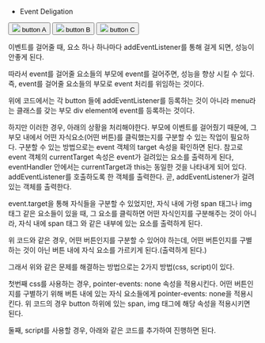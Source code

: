 * Event Deligation

  <!DOCTYPE html>
<html>
<head>
    
</head>
<body>
    <div class="menu">
        <button class="menu-btn" data-value="1">
            <img class="icon" src="/src/assets/aImage.png" >
            <span class="btn-label">button A</span>
        </button>
        <button class="menu-btn" data-value="2">
            <img class="icon" src="/src/assets/bIage.png" >
            <span class="btn-label">button B</span>
        </button>
        <button class="menu-btn" data-value="3">
            <img class="icon" src="/src/assets/cImage.png" >
            <span class="btn-label">button C</span>
        </button>
    </div>    
</body>
</html>


이벤트를 걸어줄 때, 요소 하나 하나마다 addEventListener를 통해 걸게 되면, 성능이 안좋게 된다.

따라서 event를 걸어줄 요소들의 부모에 event를 걸어주면, 성능을 향상 시킬 수 있다. 즉, event를 걸어줄 요소들의 부모로 event 처리를 위임하는 것이다.

위에 코드에서는 각 button 들에 addEventListener를 등록하는 것이 아니라 menu라는 클래스를 갖는 부모 div element에 event를 등록하는 것이다.

하지만 이러한 경우, 아래의 상황을 처리해야한다.
부모에 이벤트를 걸어줬기 때문에, 그 부모 내에서 어떤 자식요소(어떤 버튼)를 클릭했는지를 구분할 수 있는 작업이 필요하다. 구분할 수 있는 방법으로는 event 객체의 target 속성을 확인하면 된다. 참고로 event 객체의 currentTarget 속성은 event가 걸려있는 요소를 출력하게 된다, eventHandler 안에서는 currentTarget과 this는 동일한 것을 나타내게 되어 있다. addEventListener를 호출하도록 한 객체를 출력한다. 곧, addEventListener가 걸려있는 객체를 출력한다.

event.target을 통해 자식들을 구분할 수 있었지만, 자식 내에 가령 span 태그나 img 태그 같은 요소들이 있을 때, 그 요소를 클릭하면 어떤 자식인지를 구분해주는 것이 아니라, 자식 내에 span 태그 와 같은 내부에 있는 요소를 출력하게 된다.

위 코드와 같은 경우, 어떤 버튼인지를 구분할 수 있어야 하는데, 어떤 버튼인지를 구별하는 것이 아닌 버튼 내에 자식 요소를 가르키게 된다.(출력하게 된다.) 

 

그래서 위와 같은 문제를 해결하는 방법으로는 2가지 방법(css, script)이 있다.

 

첫번째 css를 사용하는 경우, pointer-events: none 속성을 적용시킨다. 어떤 버튼인지를 구별하기 위해 버튼 내에 있는 자식 요소들에게 pointer-events: none을 적용시킨다. 위 코드의 경우 button 하위에 있는 span, img 태그에 해당 속성을 적용시키면 된다.

둘째, script를 사용할 경우, 아래와 같은 코드를 추가하여 진행하면 된다.
	<script>
        const menu = document.querySelector(".menu");
        function clickHandler(event) {
            let elem = event.target;
            while(!elem.classList.contains("menu-btn")) {
                elem = elem.parentNode;

                // menu-btn 바깥 영역이면서, menu 클래스 내부 영역을 클릭했을 경우
                // undefined의 classList를 접근하는 에러를 막기 위해
                if (elem.nodeName === 'BODY') {
                    elem = null;
                    return ;
                }
            }
        }
    </script>​
 

cf) 위 코드에서 element에 custom tag로 data-value를 넣어줬다. 'data-'로 시작하는 커스텀 태그를 넣어줬을 경우, 해당 element의 dataset 속성에 value라는 값이 저장된다. 따라서 e.target.dataset.value로 접근하면 각 버튼의 data-value 값을 접근할 수 있다.

 

이렇게 css와 script로 문제를 처리할 수 있을 경우, 보통 css로 깔끔하게 처리하면 되지만, css로 처리할 경우, pointer-events: none 속성을 적용한 하위 내 모든 자식영역에서는 clickEvent가 발생하지 않는 점을 유의해야 한다고 한다.

 

script로 처리할 경우, 좋은 점으로는 동적으로 element가 생성되는 상황에 이벤트 리스너를 따로 추가적으로 구현하지 않아도 된다는 점이다. 

* console.log와 console.dir

  [console.log]

    - 요소를 HTML과 같은 트리 구조로 출력

    - DOM 요소에 대해 특별한 처리를 제공

  [console.dir]

    - 요소를 JSON과 같은 트리 구조로 출력

    - Dom 요소에 대한 특별한 처리를 제공하지 않는다.

<br/>
* JSON(JavaScript Object Notation)

  - 데이터를 표시하는 포맷

  - 자바스크립트로부터 파생되어 js 구문의 형식을 따르지만, 독립적인 데이터형 포맷이다, 따라서 c, c++, java, python 등 다양한 pl에서 활용가능

  - key: value 형식으로 포맷이 정해져 있으며, 주로 비동기 브라우저/서버통신을 위해 사용된다.

  - JSON.parse(): JSON 포맷으로 되어 있는 문자열을 JSON 객체로 변환시킨다. JSON.parse(문자열) 

  cf) JSON.parse() return 값은 Object / 이로 인해 JSON.parse()의 결과는 늘 객체형태라고 생각했는데, JSON.parse(JSON.stringify([a, b, c]))의 결과값은 [a, b, c], 배열이다.

  - JSON.stringify(): 인수로 전달받은 자바스크립트 객체를 문자열로 변환하여 반환.

  - JSON.toJSON(): js의 Date 객체의 데이터를 JSON 형식의 문자열로 변환하여 반환. 따라서 Date.prototype 객체에서만 이 메서드를 사용할 수 있다.



* Array.prototype.slice()
  
  - slice() 메서드는 어떤 배열의 begin부터 end까지(end 미포함)에 대한 얕은 복사본을 새로운 배열 객체로 반환합니다. 원본 배열은 바뀌지 않습니다.

	```
	  ex) 
	    let a = ['aa', 'bb'];
	    let b = a.slice();

	    console.log(b); // ['aa', 'bb']
	    
	    b[0] = 'xx';
	    console.log(b); // ['xx', 'bb']
	    console.log(a); // ['aa', 'bb']
	```

  - <b>begin(첫 인자)</b>

    - slice의 첫시작으로(begin) 음수가 들어왔을 경우, 배열의 끝에서부터의 길이를 나타낸다.

    - begin이 배열의 길이보다 큰 경우, 빈 배열을 return

    - begin이 undefined인 경우, 0번 인덱스부터 slice

    ```
      sthArray.slice(-2); // 배열에서 마지막 두개의 element 추출
    ```

  - <b>end(두번째 인자)</b>

    - 음수 인덱스는 배열의 끝에서부터의 길이를 나타낸다. 예를 들어 slice(2, -1)는 세번째(=2번 인덱스)부터 끝에서 두번째 요소까지 추출한다.

    - end가 생략되면 slice()는 배열의 끝까지(arr.length) 추출한다.

    - end 값이 배열의 길이보다 크면, slice()는 배열의 끝까지 추출한다.

* 일급 함수란 ?

  - 함수를 다른 변수와 동일하게 다루는 언어는 <b>일급 함수</b>를 가졌다고 말한다.
  
  - 함수를 값으로 담을 수 있어 변수에 함수를 값으로 넣기도 한다.
  
  - 함수의 전달인자로 함수를 전달할 수 있다.

    ```
      const temp = function() {
          console.log("it's temp");
      }
      
      temp(); // 변수를 사용한 호출, 'it's temp' 출력
      
      const hello = function() {
          return function() {
              console.log("HELLO")
          }
      }
      
      hello()(); // "HELLO" 출력
      
      function add(a) {
          return function(b) {
              return a + b;
          }
      }
      
      let sum10 = add(10);
      sum10(20); // 30 출력
    ```


* 순수 함수란 ?

  - 순수함수의 조건
  
    1. 함수의 전달인자로 동일한 인자가 들어갈 때마다 동일한 결과값이 나와야 한다. (= 같은 입력을 받은 경우, 같은 출력을 반환)
    2. side-effect(부수적인 효과)가 발생해서는 안된다.
    3. return 값을 통해서만 소통한다.
    4. 평가 시점이 중요하지 않다. 순수함수가 아닌 경우에 동일 인자를 넣어도 다른 결과값이 나오는 상황에서 어떤 시점에 함수를 평가할지는 중요하지만 순수함수의 경우는 동일 인자가 입력되면 언제나 동일 결과가 출력되기에 평가시점을 따질 필요가 없다.
    
    ```
     //순수함수
     function add(a, b) {
       return (a + b);
     }
     
     //순수함수 X
     let c = 10;
     function sum(a, b) {
        return (a + b + c);
     }
     
     console.log(10, 20); // 40 출력
     
     c = 5;
     console.log(10, 20); // 35 출력
     
     -> 동일 인자이지만, 결과값이 다르다
     
     부수적인 효과: 함수에서 디스크에 값을 저장하거나 외부 변수의 값을 변경하는 경우를 뜻한다.     
    ```


* for문 없이 배열 생성하기

  - 5개 짝수 배열 만들기

    `1. Array(5).fill(0).map((el, idx) => i+2);`

    `2. Array.from({ length: 5}, (v, i) => i); // v는 각 원소(undefined), i는 인덱스`

    <br/>
    이하 부터는 stackoverflow 지식인들이 배열 만드는 방법...

    `1. Array.from(Array(5).keys()) // [0, 1, 2, 3, 4]`

    `2. [...Array(5).keys()] // [0, 1, 2, 3, 4]`

    `3. let N = 5; Array.apply(null, {length: N}).map(Number.call, Number)`

    `4. (N개의 무작위 배열 만드는 방법) 
    let N = 5; Array.apply(null, {length: N}).map(Function.call, Math.random); 
    // [0.7082694901619107, 0.9572225909214467, 0.8586748542729765, 0.8653848143294454, 0.008339877473190427]`

  <br/>
  2번까지는 이해가 됬는데, 3번 부터는 설명을 적어놓아야 할 것 같다..(for문 안써서 배열 만드는게 뭔가 멋져 보이고 효율적이라는 생각을 했는데,, 아래 설명을 적으면서 괜히 복잡하게 배열을 만드는 건 아닌지, 그래서 더 효율이 떨어지는 건 아닌지 고민하게 됬다.. 까불지 말고 그냥 for문으로 배열 만드는 것도 괜찮을 것 같다)

  Number.call(undefined, N)은 Number(N)과 동일하다고 한다. Number(N)은 N을return 해준다.

  그리고 Array.apply(null, [undefined, undefined])는 Array(undefined, undefined)와 동일하다고 한다. Array(undefined, undefined)는 2개의 원소가 각각 undefined인 배열이다.

  이 다음 설명은.. 오늘은 도저히 안될 것 같고, 내일 21년 이브날에 기필코 작성해야겠다.. 

  cf) https://stackoverflow.com/questions/3746725/how-to-create-an-array-containing-1-n

  cf) https://stackoverflow.com/questions/50478967/what-is-array-mapfunction-call-number

